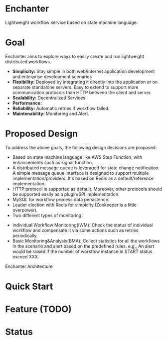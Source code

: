 # Enchanter
Lightweight workflow service based on state machine language.

# Goal
Enchanter aims to explore ways to easily create and run lightweight distributed workflows.

- **Simplicity:**  Stay simple in both web/internet application development and enterprise development scenarios
- **Flexibility:**  Deployed by integrating it directly into the application or on separate standalone servers. Easy to extend to support more communication protocols than HTTP between the client and server.
- **Scalability:**  Decentralized Services
- **Performance:**  
- **Reliability:**  Automatic retries if workflow failed.
- **Maintenability:** Monitoring and Alert.

# Proposed Design

To address the above goals, the following design decisions are proposed:

* Based on state machine language like AWS Step Function, with enhancements such as signal function.
* A distributed message queue is leveraged for state change notification. A simple message queue interface is designed to support multiple implementation/providers.  It's based on Redis as a default/reference implementation. 
* HTTP protocol is supported as default. Moreover, other protocols should be supported easily as a plugin/SPI implementation.
* MySQL for workflow process data persistence.
* Leader election with Redis for simpicity.(Zookeeper is a little overpower).
* Two different types of monitoring: 
 - Individual Workflow Monitoring(IWM): Check the status of individual workflow and compensate it via some actions such as retries periodically.
 - Basic Monitoring&Analysis(BMA): Collect statistics for all the workflows in the scenario and alert based on the predefined rules. e.g., An alert would be raised if the number of workflow instance in START status exceed XXX.

Enchanter Architecture



# Quick Start

 
# Feature (TODO)

# Status
